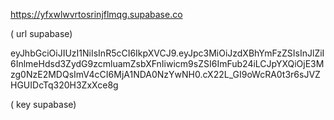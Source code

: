 https://yfxwlwvrtosrinjflmqg.supabase.co


( url supabase) 

eyJhbGciOiJIUzI1NiIsInR5cCI6IkpXVCJ9.eyJpc3MiOiJzdXBhYmFzZSIsInJlZiI6InlmeHdsd3ZydG9zcmluamZsbXFnIiwicm9sZSI6ImFub24iLCJpYXQiOjE3Mzg0NzE2MDQsImV4cCI6MjA1NDA0NzYwNH0.cX22L_GI9oWcRA0t3r6sJVZHGUIDcTq320H3ZxXce8g 


( key supabase) 


 




